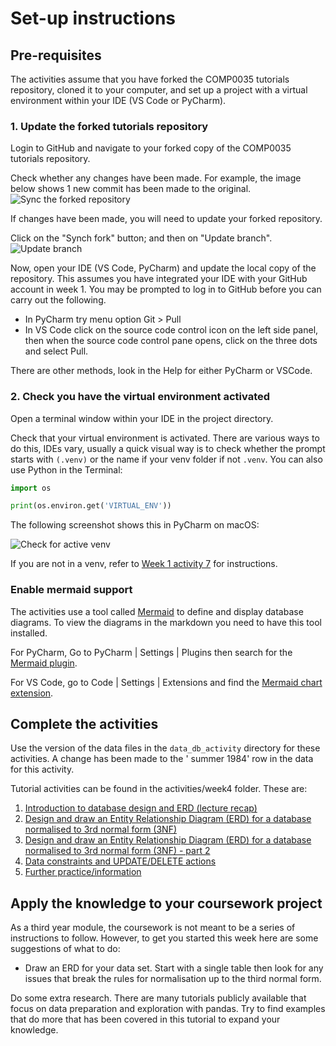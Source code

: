 # Set-up instructions

## Pre-requisites

The activities assume that you have forked the COMP0035 tutorials repository, cloned it to your computer, and set up a
project with a virtual environment within your IDE (VS Code or PyCharm).

### 1. Update the forked tutorials repository

Login to GitHub and navigate to your forked copy of the COMP0035 tutorials repository.

Check whether any changes have been made. For example, the image below shows 1 new commit has been made to the original.
![Sync the forked repository](../img/gh-synch-fork.png)

If changes have been made, you will need to update your forked repository.

Click on the "Synch fork" button; and then on "Update branch".
![Update branch](../img/gh-update-branch.png)

Now, open your IDE (VS Code, PyCharm) and update the local copy of the repository. This assumes you have integrated your
IDE with your GitHub account in week 1. You may be prompted to log in to GitHub before you can carry out the
following.

- In PyCharm try menu option Git > Pull
- In VS Code click on the source code control icon on the left side panel, then when the source code control pane opens,
  click on the three dots and select Pull.

There are other methods, look in the Help for either PyCharm or VSCode.

### 2. Check you have the virtual environment activated

Open a terminal window within your IDE in the project directory.

Check that your virtual environment is activated. There are various ways to do this, IDEs vary, usually a quick visual
way is to check whether the prompt starts with `(.venv)` or the name if your venv folder if not `.venv`. You can also
use Python in the Terminal:

```python
import os

print(os.environ.get('VIRTUAL_ENV'))
```

The following screenshot shows this in PyCharm on macOS:

![Check for active venv](../img/venv-check.png)

If you are not in a venv, refer to [Week 1 activity 7](../week1/1-7-create-virtual-environment.md) for instructions.

### Enable mermaid support
The activities use a tool called [Mermaid](https://mermaid.js.org/syntax/entityRelationshipDiagram.html) to define and display database diagrams. To view the diagrams in the markdown you need to have this tool installed.

For PyCharm, Go to PyCharm | Settings | Plugins then search for the [Mermaid plugin](https://plugins.jetbrains.com/plugin/20146-mermaid). 

For VS Code, go to Code | Settings | Extensions and find the [Mermaid chart extension](https://marketplace.visualstudio.com/publishers/MermaidChart).

## Complete the activities

Use the version of the data files in the `data_db_activity` directory for these activities. A change has been made to the '
summer 1984' row in the data for this activity.

Tutorial activities can be found in the activities/week4 folder. These are:

1. [Introduction to database design and ERD (lecture recap)](4-1-database-design.md)
2. [Design and draw an Entity Relationship Diagram (ERD) for a database normalised to 3rd normal form (3NF)](4-2-ERD.md)
3. [Design and draw an Entity Relationship Diagram (ERD) for a database normalised to 3rd normal form (3NF) - part 2](4-3-ERD-part2.md)
4. [Data constraints and UPDATE/DELETE actions](4-4-constraints.md)
5. [Further practice/information](4-5-further-practice.md)

## Apply the knowledge to your coursework project

As a third year module, the coursework is not meant to be a series of instructions to follow. However, to get you
started this week here are some suggestions of what to do:

- Draw an ERD for your data set. Start with a single table then look for any issues that break the rules for
  normalisation up to the third normal form.

Do some extra research. There are many tutorials publicly available that focus on data preparation and exploration with
pandas. Try to find examples that do more that has been covered in this tutorial to expand your knowledge.
